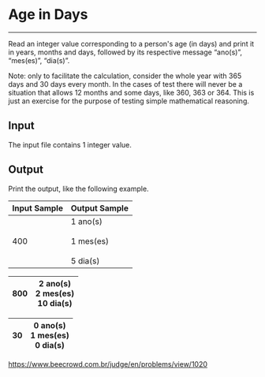 # Age in Days

---

Read an integer value corresponding to a person's age (in days) and print it in years, months and days, followed by its respective message “ano(s)”, “mes(es)”, “dia(s)”.

Note: only to facilitate the calculation, consider the whole year with 365 days and 30 days every month. In the cases of test there will never be a situation that allows 12 months and some days, like 360, 363 or 364. This is just an exercise for the purpose of testing simple mathematical reasoning.

## Input

The input file contains 1 integer value.

## Output

Print the output, like the following example.

| Input Sample | Output Sample                             |
| ------------ | ----------------------------------------- |
| 400          | 1 ano(s)<br><br>1 mes(es)<br><br>5 dia(s) |

| 800 | 2 ano(s)  <br>2 mes(es)  <br>10 dia(s) |
| --- | -------------------------------------- |

| 30  | 0 ano(s)  <br>1 mes(es)  <br>0 dia(s) |
| --- | ------------------------------------- |

https://www.beecrowd.com.br/judge/en/problems/view/1020
